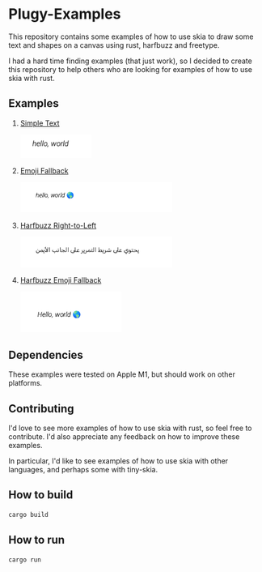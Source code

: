 # Plugy-Examples

This repository contains some examples of how to use skia to draw some text and
shapes on a canvas using rust, harfbuzz and freetype.

I had a hard time finding examples (that just work), so I decided to create
this repository to help others who are looking for examples of how to use skia
with rust.

## Examples

1. [Simple Text](./example-1/src/main.rs)

   <img width="140px" src="https://github.com/zfedoran/plugy-examples/blob/main/example-1/output.png?raw=true">

2. [Emoji Fallback](./example-2/src/main.rs)

   <img width="300px" src="https://github.com/zfedoran/plugy-examples/blob/main/example-2/output_fallback.png?raw=true">

3. [Harfbuzz Right-to-Left](./example-3/src/main.rs)

   <img width="300px" src="https://github.com/zfedoran/plugy-examples/blob/main/example-3/output_rtl.png?raw=true">

4. [Harfbuzz Emoji Fallback](./example-4/src/main.rs)

   <img width="200px" src="https://github.com/zfedoran/plugy-examples/blob/main/example-4/fallback_hb.png?raw=true">


## Dependencies

These examples were tested on Apple M1, but should work on other platforms.

## Contributing

I'd love to see more examples of how to use skia with rust, so feel free to 
contribute. I'd also appreciate any feedback on how to improve these examples.

In particular, I'd like to see examples of how to use skia with other
languages, and perhaps some with tiny-skia.

## How to build

```bash
cargo build
```

## How to run

```bash
cargo run
```

